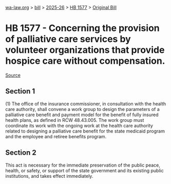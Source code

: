 [wa-law.org](/) > [bill](/bill/) > [2025-26](/bill/2025-26/) > [HB 1577](/bill/2025-26/hb/1577/) > [Original Bill](/bill/2025-26/hb/1577/1/)

# HB 1577 - Concerning the provision of palliative care services by volunteer organizations that provide hospice care without compensation.

[Source](http://lawfilesext.leg.wa.gov/biennium/2025-26/Pdf/Bills/House%20Bills/1577.pdf)

## Section 1
(1) The office of the insurance commissioner, in consultation with the health care authority, shall convene a work group to design the parameters of a palliative care benefit and payment model for the benefit of fully insured health plans, as defined in RCW 48.43.005. The work group must coordinate its work with the ongoing work at the health care authority related to designing a palliative care benefit for the state medicaid program and the employee and retiree benefits program.

## Section 2
This act is necessary for the immediate preservation of the public peace, health, or safety, or support of the state government and its existing public institutions, and takes effect immediately.
